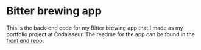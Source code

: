 # Bitter brewing app

This is the back-end code for my Bitter brewing app that I made as my portfolio project at Codaisseur. The readme for the app can be found in the [front end repo](https://github.com/thibaudszy/brewing-app-frontend).
